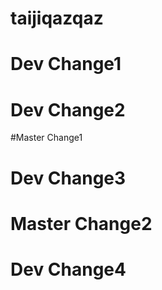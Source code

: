 # taijiqazqaz

# Dev Change1


# Dev Change2

#Master Change1

# Dev Change3


# Master Change2

# Dev Change4

